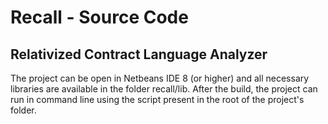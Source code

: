 # Recall - Source Code
## Relativized Contract Language Analyzer

The project can be open in Netbeans IDE 8 (or higher) and all necessary libraries are available in the folder recall/lib.
After the build, the project can run in command line using the script present in the root of the project's folder.